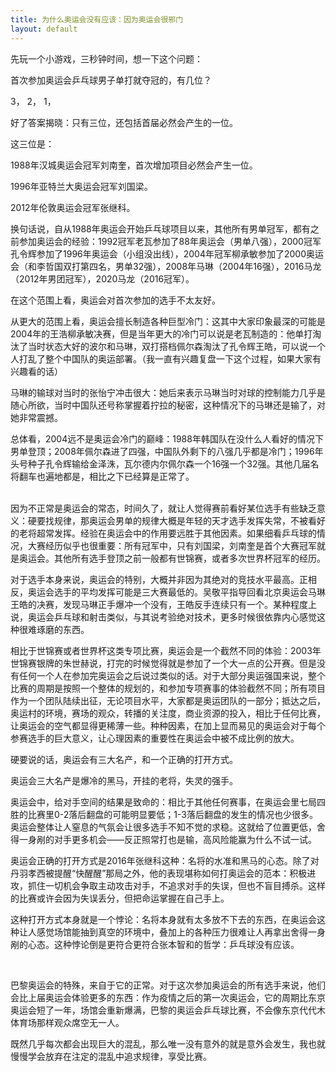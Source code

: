 ```yaml
---
title: 为什么奥运会没有应该：因为奥运会很邪门
layout: default
---
```


先玩一个小游戏，三秒钟时间，想一下这个问题：

首次参加奥运会乒乓球男子单打就夺冠的，有几位？

3，
2，
1，

好了答案揭晓：只有三位，还包括首届必然会产生的一位。

这三位是：

1988年汉城奥运会冠军刘南奎，首次增加项目必然会产生一位。

1996年亚特兰大奥运会冠军刘国梁。

2012年伦敦奥运会冠军张继科。

换句话说，自从1988年奥运会开始乒乓球项目以来，其他所有男单冠军，都有之前参加奥运会的经验：1992冠军老瓦参加了88年奥运会（男单八强），2000冠军孔令辉参加了1996年奥运会（小组没出线），2004年冠军柳承敏参加了2000奥运会（和李哲国双打第四名，男单32强），2008年马琳（2004年16强），2016马龙（2012年男团冠军），2020马龙（2016冠军）。

在这个范围上看，奥运会对首次参加的选手不太友好。

从更大的范围上看，奥运会擅长制造各种巨型冷门：这其中大家印象最深的可能是2004年的王浩柳承敏决赛，但是当年更大的冷门可以说是老瓦制造的：他单打淘汰了当时状态大好的波尔和马琳，双打搭档佩尔森淘汰了孔令辉王皓，可以说一个人打乱了整个中国队的奥运部署。（我一直有兴趣复盘一下这个过程，如果大家有兴趣看的话）

马琳的输球对当时的张怡宁冲击很大：她后来表示马琳当时对球的控制能力几乎是随心所欲，当时中国队还号称掌握着拧拉的秘密，这种情况下的马琳还是输了，对她非常震撼。

总体看，2004远不是奥运会冷门的巅峰：1988年韩国队在没什么人看好的情况下男单登顶；2008年佩尔森进了四强，中国队外剩下的八强几乎都是冷门；1996年头号种子孔令辉输给金泽洙，瓦尔德内尔佩尔森一个16强一个32强。其他几届名将翻车也遍地都是，相比之下已经算是正常了。

<br>
因为不正常是奥运会的常态，时间久了，就让人觉得赛前看好某位选手有些缺乏意义：硬要找规律，那奥运会男单的规律大概是年轻的天才选手发挥失常，不被看好的老将超常发挥。经验在奥运会中的作用要远胜于其他因素。如果细看乒乓球的情况，大赛经历似乎也很重要：所有冠军中，只有刘国梁，刘南奎是首个大赛冠军就是奥运会。其他所有选手登顶之前一般都有世锦赛，或者多次世界杯冠军的经历。

对于选手本身来说，奥运会的特别，大概并非因为其绝对的竞技水平最高。正相反，奥运会选手的平均发挥可能是三大赛最低的。吴敬平指导回看北京奥运会马琳王皓的决赛，发现马琳正手爆冲一个没有，王皓反手连续只有一个。某种程度上说，奥运会乒乓球和射击类似，与其说考验绝对技术，更多时候很依靠内心感觉这种很难琢磨的东西。

相比于世锦赛或者世界杯这类专项比赛，奥运会是一个截然不同的体验：2003年世锦赛银牌的朱世赫说，打完的时候觉得就是参加了一个大一点的公开赛。但是没有任何一个人在参加完奥运会之后说过类似的话。对于大部分奥运强国来说，整个比赛的周期是按照一个整体的规划的，和参加专项赛事的体验截然不同；所有项目作为一个团队陆续出征，无论项目水平，大家都是奥运团队的一部分；抵达之后，奥运村的环境，赛场的观众，转播的关注度，商业资源的投入，相比于任何比赛，让奥运会的空气都显得更稀薄一些。种种因素，在加上显而易见的奥运会对于每个参赛选手的巨大意义，让心理因素的重要性在奥运会中被不成比例的放大。

硬要说的话，奥运会有三大名产，和一个正确的打开方式。

奥运会三大名产是爆冷的黑马，开挂的老将，失灵的强手。

奥运会中，给对手空间的结果是致命的：相比于其他任何赛事，在奥运会里七局四胜的比赛里0-2落后翻盘的可能明显要低；1-3落后翻盘的发生的情况也少很多。奥运会整体让人窒息的气氛会让很多选手不知不觉的求稳。这就给了位置更低，舍得一身剐的对手更多机会——反正照常打也是输，高风险能赢为什么不试一试。

奥运会正确的打开方式是2016年张继科这种：名将的水准和黑马的心态。除了对丹羽孝西被提醒“快醒醒”那局之外，他的表现堪称如何打奥运会的范本：积极进攻，抓住一切机会争取主动攻击对手，不追求对手的失误，但也不盲目搏杀。这样的比赛或许会因为失误丢分，但把命运掌握在自己手上。

这种打开方式本身就是一个悖论：名将本身就有太多放不下去的东西，在奥运会这种让人感觉场馆能抽到真空的环境中，叠加上的各种压力很难让人再拿出舍得一身剐的心态。这种悖论倒是更符合更符合张本智和的哲学：乒乓球没有应该。

<br>

巴黎奥运会的特殊，来自于它的正常。对于这次参加奥运会的所有选手来说，他们会比上届奥运会体验更多的东西：作为疫情之后的第一次奥运会，它的周期比东京奥运会短了一年，场馆会重新爆满，巴黎的奥运会乒乓球比赛，不会像东京代代木体育场那样观众席空无一人。

既然几乎每次都会出现巨大的混乱，那么唯一没有意外的就是意外会发生，我也就慢慢学会放弃在注定的混乱中追求规律，享受比赛。